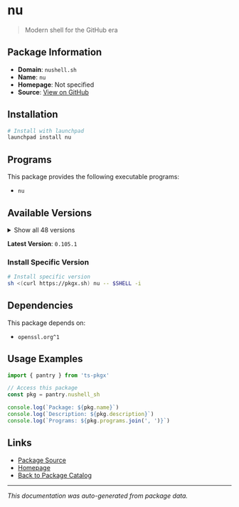 # nu

> Modern shell for the GitHub era

## Package Information

- **Domain**: `nushell.sh`
- **Name**: `nu`
- **Homepage**: Not specified
- **Source**: [View on GitHub](https://github.com/pkgxdev/pantry/tree/main/projects/nushell.sh/package.yml)

## Installation

```bash
# Install with launchpad
launchpad install nu
```

## Programs

This package provides the following executable programs:

- `nu`

## Available Versions

<details>
<summary>Show all 48 versions</summary>

- `0.105.1`, `0.105.0`, `0.104.1`, `0.104.0`, `0.103.0`
- `0.102.0`, `0.101.0`, `0.100.0`, `0.99.1`, `0.99.0`
- `0.98.0`, `0.97.1`, `0.97.0`, `0.96.1`, `0.96.0`
- `0.95.0`, `0.94.2`, `0.94.1`, `0.94.0`, `0.93.0`
- `0.92.2`, `0.92.1`, `0.92.0`, `0.91.0`, `0.90.1`
- `0.90.0`, `0.89.0`, `0.88.1`, `0.88.0`, `0.87.1`
- `0.87.0`, `0.86.0`, `0.85.0`, `0.84.0`, `0.83.1`
- `0.83.0`, `0.82.0`, `0.81.0`, `0.80.0`, `0.79.0`
- `0.78.0`, `0.77.1`, `0.77.0`, `0.76.0`, `0.75.0`
- `0.74.0`, `0.73.0`, `0.72.1`

</details>

**Latest Version**: `0.105.1`

### Install Specific Version

```bash
# Install specific version
sh <(curl https://pkgx.sh) nu -- $SHELL -i
```

## Dependencies

This package depends on:

- `openssl.org^1`

## Usage Examples

```typescript
import { pantry } from 'ts-pkgx'

// Access this package
const pkg = pantry.nushell_sh

console.log(`Package: ${pkg.name}`)
console.log(`Description: ${pkg.description}`)
console.log(`Programs: ${pkg.programs.join(', ')}`)
```

## Links

- [Package Source](https://github.com/pkgxdev/pantry/tree/main/projects/nushell.sh/package.yml)
- [Homepage](#)
- [Back to Package Catalog](../package-catalog.md)

---

*This documentation was auto-generated from package data.*
